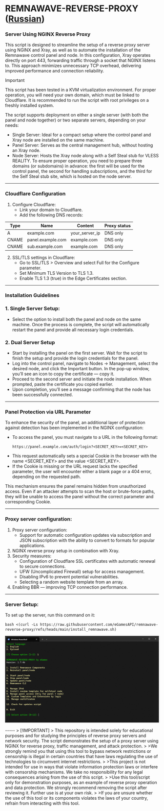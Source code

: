# REMNAWAVE-REVERSE-PROXY ([Russian](/README-RU.md))
### Server Using NGINX Reverse Proxy
This script is designed to streamline the setup of a reverse proxy server using NGINX and Xray, as well as to automate the installation of the Remnawave control panel and node. In this configuration, Xray operates directly on port 443, forwarding traffic through a socket that NGINX listens to. This approach minimizes unnecessary TCP overhead, delivering improved performance and connection reliability.
> [!IMPORTANT]
> This script has been tested in a KVM virtualization environment. For proper operation, you will need your own domain, which must be linked to Cloudflare. It is recommended to run the script with root privileges on a freshly installed system.

The script supports deployment on either a single server (with both the panel and node together) or two separate servers, depending on your needs:

- Single Server: Ideal for a compact setup where the control panel and Xray node are installed on the same machine.
- Panel Server: Serves as the central management hub, without hosting an Xray node.
- Node Server: Hosts the Xray node along with a Self Steal stub for VLESS REALITY.
To ensure proper operation, you need to prepare three domains (or subdomains) in advance: the first will be used for the control panel, the second for handling subscriptions, and the third for the Self Steal stub site, which is hosted on the node server.
-----
### Cloudflare Configuration
1. Configure Cloudflare:
   - Link your domain to Cloudflare.
   - Add the following DNS records:

| Type  | Name              | Content          | Proxy status  |
| ----- | ----------------- | ---------------- | ------------- |
| A     | example.com       | your_server_ip   | DNS only      |
| CNAME | panel.example.com | example.com      | DNS only      |
| CNAME | sub.example.com   | example.com      | DNS only      |

2. SSL/TLS settings in Cloudflare:
   - Go to SSL/TLS > Overview and select Full for the Configure parameter.
   - Set Minimum TLS Version to TLS 1.3.
   - Enable TLS 1.3 (true) in the Edge Certificates section.
-----
### Installation Guidelines
### 1. Single Server Setup:
   - Select the option to install both the panel and node on the same machine. Once the process is complete, the script will automatically restart the panel and provide all necessary login credentials.
### 2. Dual Server Setup
   - Start by installing the panel on the first server. Wait for the script to finish the setup and provide the login credentials for the panel.
   - Log into the control panel, navigate to Nodes → Management, select the desired node, and click the Important button. In the pop-up window, you’ll see an icon to copy the certificate — copy it.
   - Proceed to the second server and initiate the node installation. When prompted, paste the certificate you copied earlier.
   - Upon completion, you’ll see a message confirming that the node has been successfully connected.
-----
### Panel Protection via URL Parameter
To enhance the security of the panel, an additional layer of protection against detection has been implemented in the NGINX configuration:
- To access the panel, you must navigate to a URL in the following format:
  ```
  https://panel.example.com/auth/login?<SECRET_KEY>=<SECRET_KEY>
  ```
- This request automatically sets a special Cookie in the browser with the name <SECRET_KEY> and the value <SECRET_KEY>.
- If the Cookie is missing or the URL request lacks the specified parameter, the user will encounter either a blank page or a 404 error, depending on the requested path.

This mechanism ensures the panel remains hidden from unauthorized access. Even if an attacker attempts to scan the host or brute-force paths, they will be unable to access the panel without the correct parameter and corresponding Cookie.

-----
### Proxy server configuration:
1. Proxy server configuration:
   - Support for automatic configuration updates via subscription and JSON subscription with the ability to convert to formats for popular applications.
2. NGINX reverse proxy setup in combination with Xray.
3. Security measures:
   - Configuration of Cloudflare SSL certificates with automatic renewal to secure connections.
   - UFW (Uncomplicated Firewall) setup for access management.
   - Disabling IPv6 to prevent potential vulnerabilities.
   - Selecting a random website template from an array.
4. Enabling BBR — improving TCP connection performance.
-----
### Server Setup:

To set up the server, run this command on it:

```
bash <(curl -Ls https://raw.githubusercontent.com/eGamesAPI/remnawave-reverse-proxy/refs/heads/main/install_remnawave.sh)
```
<p align="center"><a href="#"><img src="./media/remnawave-reverse-proxy_en.png" alt="Image"></a></p>
-----
> [!IMPORTANT]
> This repository is intended solely for educational purposes and for studying the principles of reverse proxy servers and network security. The script demonstrates the setup of a proxy server using NGINX for reverse proxy, traffic management, and attack protection.
>
>We strongly remind you that using this tool to bypass network restrictions or censorship is illegal in certain countries that have laws regulating the use of technologies to circumvent internet restrictions.
>
>This project is not intended for use in ways that violate information protection laws or interfere with censorship mechanisms. We take no responsibility for any legal consequences arising from the use of this script.
>
>Use this tool/script only for demonstration purposes, as an example of reverse proxy operation and data protection. We strongly recommend removing the script after reviewing it. Further use is at your own risk.
>
>If you are unsure whether the use of this tool or its components violates the laws of your country, refrain from interacting with this tool.
